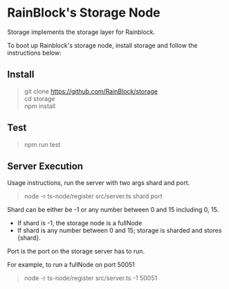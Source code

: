 # RainBlock's Storage Node

Storage implements the storage layer for Rainblock.

To boot up Rainblock's storage node, install storage and follow the instructions below:

## Install

> git clone https://github.com/RainBlock/storage \
> cd storage \
> npm install

## Test

> npm run test

## Server Execution

Usage instructions, run the server with two args shard and port.

> node -r ts-node/register src/server.ts shard port

Shard can be either be -1 or any number between 0 and 15 including 0, 15.
- If shard is -1, the storage node is a fullNode
- If shard is any number between 0 and 15; storage is sharded and stores {shard}.

Port is the port on the storage server has to run.

For example, to run a fullNode on port 50051

> node -r ts-node/register src/server.ts -1 50051
